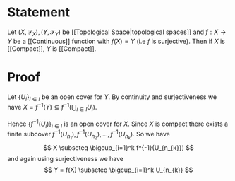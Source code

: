 # Statement

Let $(X, \mathcal{T}_{X}), (Y, \mathcal{T}_{Y})$ be [[Topological Space|topological spaces]] and $f: X \to Y$ be a [[Continuous]] function with $f(X)= Y$ (i.e $f$ is surjective). Then if $X$ is [[Compact]], $Y$ is [[Compact]].

# Proof

Let $\left\{ U_{i} \right\}_{i \in I}$ be an open cover for $Y$. By continuity and surjectiveness we have $X = f^{-1}(Y) \subseteq f^{-1}(\bigcup_{i \in I} U_{i})$.

Hence $\left\{ f^{-1}(U_{i}) \right\}_{i \in I}$ is an open cover for $X$. Since $X$ is compact there exists a finite subcover $f^{-1}(U_{n_{1}}), f^{-1}(U_{n_{2}}), \dots, f^{-1}(U_{n_{k}})$. So we have 
$$
X \subseteq \bigcup_{i=1}^k f^{-1}(U_{n_{k}})
$$
and again using surjectiveness we have
$$
Y = f(X) \subseteq \bigcup_{i=1}^k U_{n_{k}}
$$

